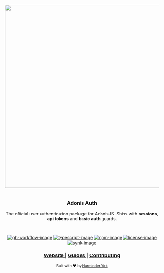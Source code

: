 <div align="center">
  <img src="https://res.cloudinary.com/adonisjs/image/upload/q_100/v1558612869/adonis-readme_zscycu.jpg" width="600px">
</div>

<br />

<div align="center">
  <h3>Adonis Auth</h3>
  <p>The official user authentication package for AdonisJS. Ships with <strong>sessions</strong>, <strong>api tokens</strong> and <strong>basic auth</strong> guards. </p>
</div>

<br />

<div align="center">

[![gh-workflow-image]][gh-workflow-url] [![typescript-image]][typescript-url] [![npm-image]][npm-url] [![license-image]][license-url] [![synk-image]][synk-url]

</div>

<div align="center">
  <h3>
    <a href="https://preview.adonisjs.com">
      Website
    </a>
    <span> | </span>
    <a href="https://preview.adonisjs.com/guides/auth/introduction">
      Guides
    </a>
    <span> | </span>
    <a href="CONTRIBUTING.md">
      Contributing
    </a>
  </h3>
</div>

<div align="center">
  <sub>Built with ❤︎ by <a href="https://twitter.com/AmanVirk1">Harminder Virk</a>
</div>

[gh-workflow-image]: https://img.shields.io/github/workflow/status/adonisjs/auth/test?style=for-the-badge
[gh-workflow-url]: https://github.com/adonisjs/auth/actions/workflows/test.yml "Github action"

[typescript-image]: https://img.shields.io/badge/Typescript-294E80.svg?style=for-the-badge&logo=typescript
[typescript-url]:  "typescript"

[npm-image]: https://img.shields.io/npm/v/@adonisjs/auth/alpha.svg?style=for-the-badge&logo=npm
[npm-url]: https://www.npmjs.com/package/@adonisjs/auth/v/alpha "npm"

[license-image]: https://img.shields.io/npm/l/@adonisjs/auth?color=blueviolet&style=for-the-badge
[license-url]: LICENSE.md "license"

[synk-image]: https://img.shields.io/snyk/vulnerabilities/github/adonisjs/auth?label=Synk%20Vulnerabilities&style=for-the-badge
[synk-url]: https://snyk.io/test/github/adonisjs/auth?targetFile=package.json "synk"
